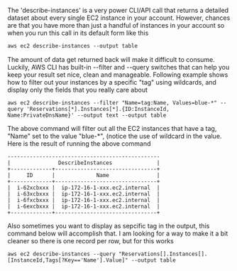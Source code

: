 The 'describe-instances' is a very power CLI/API call that returns a detailed dataset about every single EC2 instance in your account. However, chances are that you have more than just a handful of instances in your account so when you run this call in its default form like this

```perl
aws ec2 describe-instances --output table
```

The amount of data get returned back will make it difficult to consume. Luckily, AWS CLI has built-in --filter and --query switches that can help you keep your result set nice, clean and manageable. Following example shows how to filter out your instances by a specific "tag" using wildcards, and display only the fields that you really care about

```
aws ec2 describe-instances --filter "Name=tag:Name, Values=blue-*" --query 'Reservations[*].Instances[*].{ID:InstanceId, Name:PrivateDnsName}' --output text --output table
```

The above command will filter out all the EC2 instances that have a tag, "Name" set to the value "blue-*", (notice the use of wildcard in the value. Here is the result of running the above command

```
------------------------------------------------
|               DescribeInstances              |
+-------------+--------------------------------+
|     ID      |             Name               |
+-------------+--------------------------------+
|  i-62xcbxxx |  ip-172-16-1-xxx.ec2.internal  |
|  i-63xcbxxx |  ip-172-16-1-xxx.ec2.internal  |
|  i-6fxcbxxx |  ip-172-16-1-xxx.ec2.internal  |
|  i-6excbxxx |  ip-172-16-1-xxx.ec2.internal  |
+-------------+--------------------------------+

```
Also sometimes you want to display as sepcific tag in the output, this command below will accomplish that. I am looking for a way to make it a bit cleaner so there is one record per row, but for this works

```
aws ec2 describe-instances --query "Reservations[].Instances[].[InstanceId,Tags[?Key=='Name'].Value]" --output table
```
